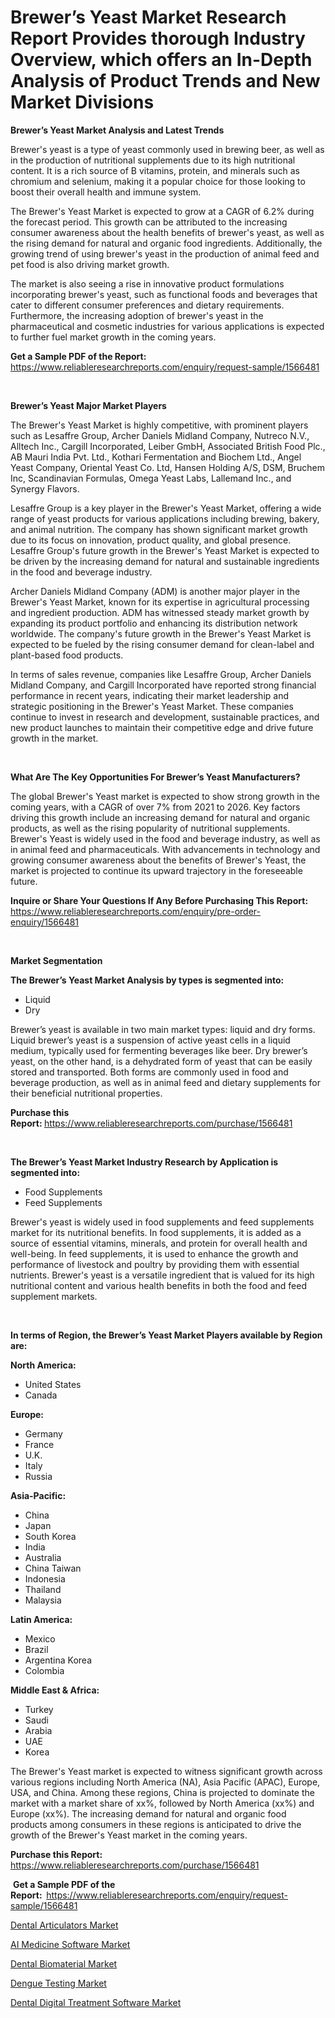 <p><h1>Brewer’s Yeast Market Research Report Provides thorough Industry Overview, which offers an In-Depth Analysis of Product Trends and New Market Divisions</h1></p><p><strong>Brewer’s Yeast Market Analysis and Latest Trends</strong></p>
<p><p>Brewer's yeast is a type of yeast commonly used in brewing beer, as well as in the production of nutritional supplements due to its high nutritional content. It is a rich source of B vitamins, protein, and minerals such as chromium and selenium, making it a popular choice for those looking to boost their overall health and immune system.</p><p>The Brewer's Yeast Market is expected to grow at a CAGR of 6.2% during the forecast period. This growth can be attributed to the increasing consumer awareness about the health benefits of brewer's yeast, as well as the rising demand for natural and organic food ingredients. Additionally, the growing trend of using brewer's yeast in the production of animal feed and pet food is also driving market growth.</p><p>The market is also seeing a rise in innovative product formulations incorporating brewer's yeast, such as functional foods and beverages that cater to different consumer preferences and dietary requirements. Furthermore, the increasing adoption of brewer's yeast in the pharmaceutical and cosmetic industries for various applications is expected to further fuel market growth in the coming years.</p></p>
<p><strong>Get a Sample PDF of the Report:&nbsp;</strong> <a href="https://www.reliableresearchreports.com/enquiry/request-sample/1566481">https://www.reliableresearchreports.com/enquiry/request-sample/1566481</a></p>
<p>&nbsp;</p>
<p><strong>Brewer’s Yeast Major Market Players</strong></p>
<p><p>The Brewer's Yeast Market is highly competitive, with prominent players such as Lesaffre Group, Archer Daniels Midland Company, Nutreco N.V., Alltech Inc., Cargill Incorporated, Leiber GmbH, Associated British Food Plc., AB Mauri India Pvt. Ltd., Kothari Fermentation and Biochem Ltd., Angel Yeast Company, Oriental Yeast Co. Ltd, Hansen Holding A/S, DSM, Bruchem Inc, Scandinavian Formulas, Omega Yeast Labs, Lallemand Inc., and Synergy Flavors.</p><p>Lesaffre Group is a key player in the Brewer's Yeast Market, offering a wide range of yeast products for various applications including brewing, bakery, and animal nutrition. The company has shown significant market growth due to its focus on innovation, product quality, and global presence. Lesaffre Group's future growth in the Brewer's Yeast Market is expected to be driven by the increasing demand for natural and sustainable ingredients in the food and beverage industry.</p><p>Archer Daniels Midland Company (ADM) is another major player in the Brewer's Yeast Market, known for its expertise in agricultural processing and ingredient production. ADM has witnessed steady market growth by expanding its product portfolio and enhancing its distribution network worldwide. The company's future growth in the Brewer's Yeast Market is expected to be fueled by the rising consumer demand for clean-label and plant-based food products.</p><p>In terms of sales revenue, companies like Lesaffre Group, Archer Daniels Midland Company, and Cargill Incorporated have reported strong financial performance in recent years, indicating their market leadership and strategic positioning in the Brewer's Yeast Market. These companies continue to invest in research and development, sustainable practices, and new product launches to maintain their competitive edge and drive future growth in the market.</p></p>
<p>&nbsp;</p>
<p><strong>What Are The Key Opportunities For Brewer’s Yeast Manufacturers?</strong></p>
<p><p>The global Brewer's Yeast market is expected to show strong growth in the coming years, with a CAGR of over 7% from 2021 to 2026. Key factors driving this growth include an increasing demand for natural and organic products, as well as the rising popularity of nutritional supplements. Brewer's Yeast is widely used in the food and beverage industry, as well as in animal feed and pharmaceuticals. With advancements in technology and growing consumer awareness about the benefits of Brewer's Yeast, the market is projected to continue its upward trajectory in the foreseeable future.</p></p>
<p><strong>Inquire or Share Your Questions If Any Before Purchasing This Report:</strong> <a href="https://www.reliableresearchreports.com/enquiry/pre-order-enquiry/1566481">https://www.reliableresearchreports.com/enquiry/pre-order-enquiry/1566481</a></p>
<p>&nbsp;</p>
<p><strong>Market Segmentation</strong></p>
<p><strong>The Brewer’s Yeast Market Analysis by types is segmented into:</strong></p>
<p><ul><li>Liquid</li><li>Dry</li></ul></p>
<p><p>Brewer’s yeast is available in two main market types: liquid and dry forms. Liquid brewer’s yeast is a suspension of active yeast cells in a liquid medium, typically used for fermenting beverages like beer. Dry brewer’s yeast, on the other hand, is a dehydrated form of yeast that can be easily stored and transported. Both forms are commonly used in food and beverage production, as well as in animal feed and dietary supplements for their beneficial nutritional properties.</p></p>
<p><strong>Purchase this Report:&nbsp;</strong><a href="https://www.reliableresearchreports.com/purchase/1566481">https://www.reliableresearchreports.com/purchase/1566481</a></p>
<p>&nbsp;</p>
<p><strong>The Brewer’s Yeast Market Industry Research by Application is segmented into:</strong></p>
<p><ul><li>Food Supplements</li><li>Feed Supplements</li></ul></p>
<p><p>Brewer's yeast is widely used in food supplements and feed supplements market for its nutritional benefits. In food supplements, it is added as a source of essential vitamins, minerals, and protein for overall health and well-being. In feed supplements, it is used to enhance the growth and performance of livestock and poultry by providing them with essential nutrients. Brewer's yeast is a versatile ingredient that is valued for its high nutritional content and various health benefits in both the food and feed supplement markets.</p></p>
<p>&nbsp;</p>
<p><strong>In terms of Region, the Brewer’s Yeast Market Players available by Region are:</strong></p>
<p>
    <p> <strong> North America: </strong>
        <ul>
            <li>United States</li>
            <li>Canada</li>
        </ul>
        </p> 
    <p> <strong> Europe: </strong>
        <ul>
            <li>Germany</li>
            <li>France</li>
            <li>U.K.</li>
            <li>Italy</li>
            <li>Russia</li>
        </ul>
        </p> 
    <p> <strong> Asia-Pacific: </strong>
        <ul>
            <li>China</li>
            <li>Japan</li>
            <li>South Korea</li>
            <li>India</li>
            <li>Australia</li>
            <li>China Taiwan</li>
            <li>Indonesia</li>
            <li>Thailand</li>
            <li>Malaysia</li>
        </ul>
        </p> 
    <p> <strong> Latin America: </strong>
        <ul>
            <li>Mexico</li>
            <li>Brazil</li>
            <li>Argentina Korea</li>
            <li>Colombia</li>
        </ul>
        </p> 
    <p> <strong> Middle East & Africa: </strong>
        <ul>
            <li>Turkey</li>
            <li>Saudi</li>
            <li>Arabia</li>
            <li>UAE</li>
            <li>Korea</li>
        </ul>
    </p>
    </p>
<p><p>The Brewer's Yeast market is expected to witness significant growth across various regions including North America (NA), Asia Pacific (APAC), Europe, USA, and China. Among these regions, China is projected to dominate the market with a market share of xx%, followed by North America (xx%) and Europe (xx%). The increasing demand for natural and organic food products among consumers in these regions is anticipated to drive the growth of the Brewer's Yeast market in the coming years.</p></p>
<p><strong>Purchase this Report: </strong><a href="https://www.reliableresearchreports.com/purchase/1566481">https://www.reliableresearchreports.com/purchase/1566481</a></p>
<p>&nbsp;<strong>Get a Sample PDF of the Report:&nbsp;&nbsp;</strong><a href="https://www.reliableresearchreports.com/enquiry/request-sample/1566481">https://www.reliableresearchreports.com/enquiry/request-sample/1566481</a></p>
<p><strong></strong></p>
<p><p><a href="https://medium.com/@fernjenkins4565/dental-articulators-market-size-market-outlook-and-market-forecast-2024-to-2031-bffd76705186">Dental Articulators Market</a></p><p><a href="https://github.com/pgtimber/Market-Research-Report-List-1/blob/main/ai-medicine-software-market.md">AI Medicine Software Market</a></p><p><a href="https://medium.com/@fernjenkins4565/dental-biomaterial-market-the-key-to-successful-business-strategy-forecast-till-2031-b6751992c706">Dental Biomaterial Market</a></p><p><a href="https://medium.com/@fernjenkins4565/dengue-testing-market-size-cagr-trends-2024-2030-73edafb25d53">Dengue Testing Market</a></p><p><a href="https://github.com/arionmp/Market-Research-Report-List-1/blob/main/dental-digital-treatment-software-market.md">Dental Digital Treatment Software Market</a></p></p>